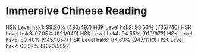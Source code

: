# Immersive Chinese Reading

HSK Level hsk1: 99.20% (493/497)
HSK Level hsk2: 98.53% (735/746)
HSK Level hsk3: 97.05% (921/949)
HSK Level hsk4: 94.55% (919/972)
HSK Level hsk5: 89.40% (945/1057)
HSK Level hsk6: 84.63% (947/1119)
HSK Level hsk7: 65.57% (3670/5597)